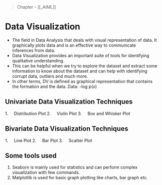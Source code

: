 >Chapter - [[_AIML]]

# Data Visualization
- The field in Data Analysis that deals with visual representation of data. It graphically plots data and is an effective way to communicate inferences from data. 
- Data Visualization provides an important suite of tools for identifying qualitative understanding. 
- This can be helpful when we try to explore the dataset and extract some information to know about the dataset and can help with identifying corrupt data, outliers and much more.
- In other terms, DV is defined as graphical representation that contains the formation and the data. Data: -log p(x)

## Univariate Data Visualization Techniques
1.     Distribution Plot
2.     Violin Plot
3.     Box and Whisker Plot

## Bivariate Data Visualization Techniques
1.     Line Plot
2.     Bar Plot
3.     Scatter Plot

## Some tools used
1. Seaborn is mainly used for statistics and can perform complex visualization with few commands.
2. Matplotlib is used for basic graph plotting like charts, bar graph etc.
